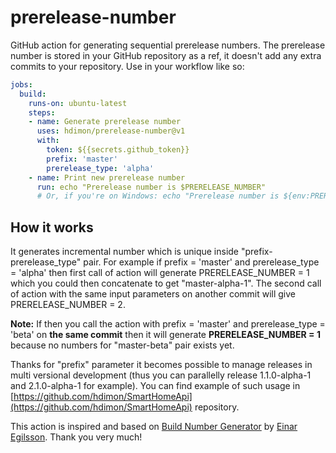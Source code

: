 # prerelease-number
GitHub action for generating sequential prerelease numbers. The prerelease number is stored in your GitHub repository as a ref, it doesn't add any extra commits to your repository. Use in your workflow like so:

```yaml
jobs:
  build:
    runs-on: ubuntu-latest
    steps:
    - name: Generate prerelease number
      uses: hdimon/prerelease-number@v1
      with:
        token: ${{secrets.github_token}}
        prefix: 'master'
        prerelease_type: 'alpha'
    - name: Print new prerelease number
      run: echo "Prerelease number is $PRERELEASE_NUMBER"
      # Or, if you're on Windows: echo "Prerelease number is ${env:PRERELEASE_NUMBER}"
```

## How it works

It generates incremental number which is unique inside "prefix-prerelease_type" pair. For example if prefix = 'master' and prerelease_type = 'alpha' then first call of action will generate PRERELEASE_NUMBER = 1 which you could then concatenate to get "master-alpha-1". The second call of action with the same input parameters on another commit will give PRERELEASE_NUMBER = 2.

**Note:** If then you call the action with prefix = 'master' and prerelease_type = 'beta' on **the same commit** then it will generate **PRERELEASE_NUMBER = 1** because no numbers for "master-beta" pair exists yet.

Thanks for "prefix" parameter it becomes possible to manage releases in multi versional development (thus you can parallelly release 1.1.0-alpha-1 and 2.1.0-alpha-1 for example). You can find example of such usage in [https://github.com/hdimon/SmartHomeApi](https://github.com/hdimon/SmartHomeApi) repository.


This action is inspired and based on [Build Number Generator](https://github.com/einaregilsson/build-number) by [Einar Egilsson](https://github.com/einaregilsson). Thank you very much!
